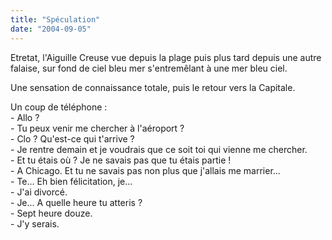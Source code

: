 ```yaml
---
title: "Spéculation"
date: "2004-09-05"
---
```


Etretat, l'Aiguille Creuse vue depuis la plage puis plus tard depuis une autre falaise, sur fond de ciel bleu mer s'entremêlant à une mer bleu ciel.

Une sensation de connaissance totale, puis le retour vers la Capitale.

Un coup de téléphone :  
\- Allo ?  
\- Tu peux venir me chercher à l'aéroport ?  
\- Clo ? Qu'est-ce qui t'arrive ?  
\- Je rentre demain et je voudrais que ce soit toi qui vienne me chercher.  
\- Et tu étais où ? Je ne savais pas que tu étais partie !  
\- A Chicago. Et tu ne savais pas non plus que j'allais me marrier...  
\- Te... Eh bien félicitation, je...  
\- J'ai divorcé.  
\- Je... A quelle heure tu atteris ?  
\- Sept heure douze.  
\- J'y serais.
